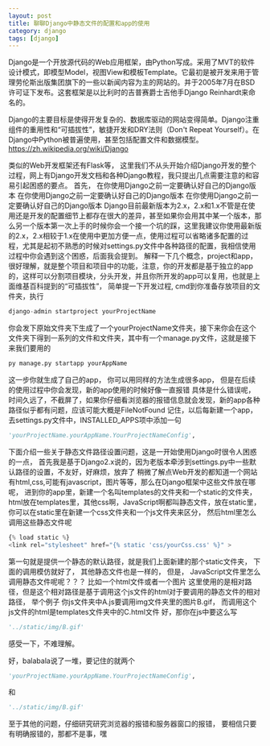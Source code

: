 ```yaml
---
layout: post
title: 聊聊Django中静态文件的配置和app的使用
category: django
tags: [django]
---
```

Django是一个开放源代码的Web应用框架，由Python写成。采用了MVT的软件设计模式，即模型Model，视图View和模板Template。它最初是被开发来用于管理劳伦斯出版集团旗下的一些以新闻内容为主的网站的。并于2005年7月在BSD许可证下发布。这套框架是以比利时的吉普赛爵士吉他手Django Reinhardt来命名的。

Django的主要目标是使得开发复杂的、数据库驱动的网站变得简单。Django注重组件的重用性和“可插拔性”，敏捷开发和DRY法则（Don't Repeat Yourself）。在Django中Python被普遍使用，甚至包括配置文件和数据模型。<https://zh.wikipedia.org/wiki/Django>

类似的Web开发框架还有Flask等，
这里我们不从头开始介绍Django开发的整个过程，网上有Django开发文档和各种Django教程，我只提出几点需要注意的和容易引起困惑的要点。
首先，
在你使用Django之前一定要确认好自己的Django版本
在你使用Django之前一定要确认好自己的Django版本
在你使用Django之前一定要确认好自己的Django版本
Django目前最新版本为2.x，2.x和1.x不管是在使用还是开发的配置细节上都存在很大的差异，甚至如果你会用其中某一个版本，那么另一个版本第一次上手的时候你会一个接一个坑的踩，这里我建议你使用最新版的2.x，2.x相较于1.x在使用中更加方便一点，使用过程可以省略诸多配置的过程，尤其是起初不熟悉的时候对settings.py文件中各种路径的配置，我相信使用过程中你会遇到这个困惑，后面我会提到。
解释一下几个概念，project和app，很好理解，就是整个项目和项目中的功能，注意，你的开发都是基于独立的app的，这样可以分割项目模块，分头开发，并且你所开发的app可以复用，也就是上面维基百科提到的“可插拔性”，
简单提一下开发过程,
cmd到你准备存放项目的文件夹，执行
```python
django-admin startproject yourProjectName
```
你会发下原始文件夹下生成了一个yourProjectName文件夹，接下来你会在这个文件夹下得到一系列的文件和文件夹，其中有一个manage.py文件，这就是接下来我们要用的
```python
py manage.py startapp yourAppName
```
这一步你就生成了自己的app，
你可以用同样的方法生成很多app，
但是在后续的使用过程中你会发现，新的app使用的时候好像一直报错
具体是什么错误呢，
时间久远了，不截屏了，如果你仔细看浏览器的报错信息就会发现，新的app各种路径似乎都有问题，应该可能大概是FileNotFound
记住，以后每新建一个app，去settings.py文件中，INSTALLED_APPS项中添加一句
```python
'yourProjectName.yourAppName.YourProjectNameConfig',
```

下面介绍一些关于静态文件路径设置问题，这是一开始使用Django时很令人困惑的一点，
首先我是基于Django2.x说的，因为老版本牵涉到settings.py中一些默认路径的设置，不友好，好麻烦，放弃了
稍微了解点Web开发的都知道一个网站有html,css,可能有javascript，图片等等，那么在Django框架中这些文件放在哪呢，
进到你的app里，新建一个名叫templates的文件夹和一个static的文件夹，
html放在templates里，其他css啊，JavaScript啊都叫静态文件，放在static里，你可以在static里在新建一个css文件夹和一个js文件夹来区分，
然后html里怎么调用这些静态文件呢
```python
{% load static %}
<link rel="stylesheet" href="{% static 'css/yourCss.css' %}" >
```
第一句就是提供一个静态的默认路径，就是我们上面新建的那个static文件夹，
下面的调用模仿就好了，
其他静态文件也是一样的，
但是，
JavaScript文件里怎么调用静态文件呢呢？？？
比如一个html文件或者一个图片
这里使用的是相对路径，但是这个相对路径是基于调用这个js文件的html对于要调用的静态文件的相对路径，
举个例子
你js文件夹中A.js要调用img文件夹里的图片B.gif，
而调用这个js文件的html是templates文件夹中的C.html文件
好，那你在js中要这么写
```python
'../static/img/B.gif'
```
感受一下，不难理解。

好，balabala说了一堆，要记住的就两个
```python
'yourProjectName.yourAppName.YourProjectNameConfig',
```
和
```python
'../static/img/B.gif'
```
至于其他的问题，仔细研究研究浏览器的报错和服务器窗口的报错，
要相信只要有明确报错的，那都不是事，嘿